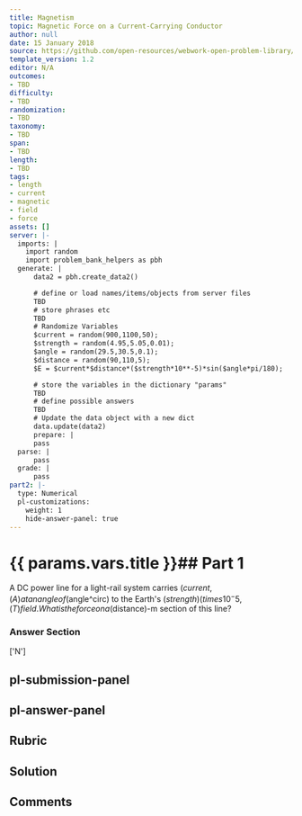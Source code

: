 ```yaml
---
title: Magnetism
topic: Magnetic Force on a Current-Carrying Conductor
author: null
date: 15 January 2018
source: https://github.com/open-resources/webwork-open-problem-library/tree/master/Contrib/BrockPhysics/College_Physics_Urone/22.Magnetism/22-07.Magnetic_Force_on_a_Current_Carrying_Conductor/NU_U17_22_07_005.pg
template_version: 1.2
editor: N/A
outcomes:
- TBD
difficulty:
- TBD
randomization:
- TBD
taxonomy:
- TBD
span:
- TBD
length:
- TBD
tags:
- length
- current
- magnetic
- field
- force
assets: []
server: |-
  imports: |
    import random
    import problem_bank_helpers as pbh
  generate: |
      data2 = pbh.create_data2()

      # define or load names/items/objects from server files
      TBD
      # store phrases etc
      TBD
      # Randomize Variables
      $current = random(900,1100,50);
      $strength = random(4.95,5.05,0.01);
      $angle = random(29.5,30.5,0.1);
      $distance = random(90,110,5);
      $E = $current*$distance*($strength*10**-5)*sin($angle*pi/180);

      # store the variables in the dictionary "params"
      TBD
      # define possible answers
      TBD
      # Update the data object with a new dict
      data.update(data2)
      prepare: |
      pass
  parse: |
      pass
  grade: |
      pass
part2: |-
  type: Numerical
  pl-customizations:
    weight: 1
    hide-answer-panel: true
---
```


# {{ params.vars.title }}## Part 1 
A DC power line for a light-rail system carries ($current , (A) at an angle of ($angle^circ) to the Earth's ($strength) (times 10^-5 , (T) field. What is the force on a ($distance)-m section of this line? 


### Answer Section 
['N']

## pl-submission-panel 


## pl-answer-panel 


## Rubric 


## Solution 


## Comments 


